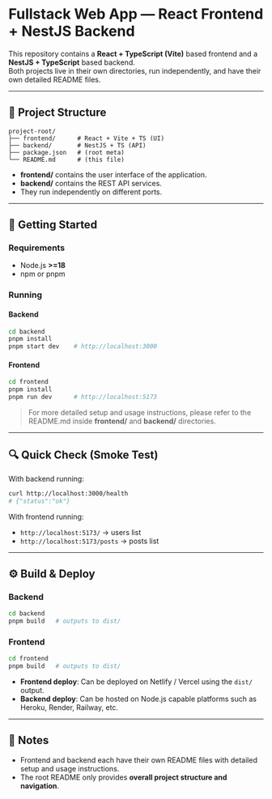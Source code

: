 # Fullstack Web App — React Frontend + NestJS Backend

This repository contains a **React + TypeScript (Vite)** based frontend and a **NestJS + TypeScript** based backend.  
Both projects live in their own directories, run independently, and have their own detailed README files.

---

## 📂 Project Structure

```
project-root/
├── frontend/      # React + Vite + TS (UI)
├── backend/       # NestJS + TS (API)
├── package.json   # (root meta)
└── README.md      # (this file)
```

- **frontend/** contains the user interface of the application.  
- **backend/** contains the REST API services.  
- They run independently on different ports.

---

## 🚀 Getting Started

### Requirements
- Node.js **>=18**
- npm or pnpm

### Running

#### Backend
```bash
cd backend
pnpm install
pnpm start dev    # http://localhost:3000
```

#### Frontend
```bash
cd frontend
pnpm install
pnpm run dev      # http://localhost:5173
```

> For more detailed setup and usage instructions, please refer to the README.md inside **frontend/** and **backend/** directories.

---

## 🔍 Quick Check (Smoke Test)

With backend running:
```bash
curl http://localhost:3000/health
# {"status":"ok"}
```

With frontend running:
- `http://localhost:5173/` → users list
- `http://localhost:5173/posts` → posts list

---

## ⚙️ Build & Deploy

### Backend
```bash
cd backend
pnpm build   # outputs to dist/
```

### Frontend
```bash
cd frontend
pnpm build   # outputs to dist/
```

- **Frontend deploy**: Can be deployed on Netlify / Vercel using the `dist/` output.  
- **Backend deploy**: Can be hosted on Node.js capable platforms such as Heroku, Render, Railway, etc.

---

## 📝 Notes

- Frontend and backend each have their own README files with detailed setup and usage instructions.  
- The root README only provides **overall project structure and navigation**.
